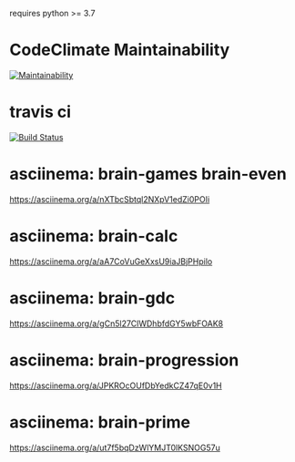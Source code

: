 requires python >= 3.7

# CodeClimate Maintainability
[![Maintainability](https://api.codeclimate.com/v1/badges/d8d8ba9440c8786c2ccf/maintainability)](https://codeclimate.com/github/hikarikumo/python-project-lvl1/maintainability)
<!-- # CodeClimate test coverage
[![Test Coverage](https://api.codeclimate.com/v1/badges/d8d8ba9440c8786c2ccf/test_coverage)](https://codeclimate.com/github/hikarikumo/python-project-lvl1/test_coverage) -->
# travis ci
[![Build Status](https://travis-ci.com/hikarikumo/python-project-lvl1.svg?branch=master)](https://travis-ci.com/hikarikumo/python-project-lvl1)
# asciinema: brain-games brain-even
https://asciinema.org/a/nXTbcSbtql2NXpV1edZi0POIi
# asciinema: brain-calc
https://asciinema.org/a/aA7CoVuGeXxsU9iaJBjPHpilo
# asciinema: brain-gdc
https://asciinema.org/a/gCn5l27ClWDhbfdGY5wbFOAK8
# asciinema: brain-progression
https://asciinema.org/a/JPKROcOUfDbYedkCZ47qE0v1H
# asciinema: brain-prime
https://asciinema.org/a/ut7f5bqDzWlYMJT0lKSNOG57u
